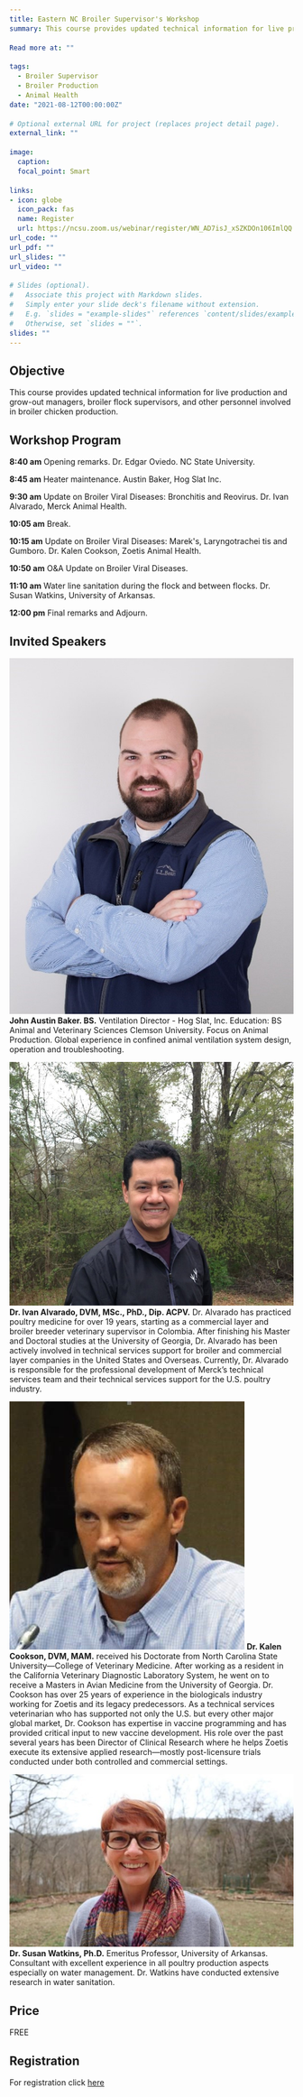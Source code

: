 ```yaml
---
title: Eastern NC Broiler Supervisor's Workshop
summary: This course provides updated technical information for live production and grow-out managers, broiler flock supervisors, and other personnel involved in broiler chicken production.

Read more at: ""

tags:
  - Broiler Supervisor
  - Broiler Production
  - Animal Health
date: "2021-08-12T00:00:00Z"

# Optional external URL for project (replaces project detail page).
external_link: ""

image:
  caption: 
  focal_point: Smart

links:
- icon: globe
  icon_pack: fas
  name: Register
  url: https://ncsu.zoom.us/webinar/register/WN_AD7isJ_xSZKDOn106ImlQQ
url_code: ""
url_pdf: ""
url_slides: ""
url_video: ""

# Slides (optional).
#   Associate this project with Markdown slides.
#   Simply enter your slide deck's filename without extension.
#   E.g. `slides = "example-slides"` references `content/slides/example-slides.md`.
#   Otherwise, set `slides = ""`.
slides: ""
---
```

## **Objective**

This course provides updated technical information for live production and grow-out managers, broiler flock supervisors, and other personnel involved in broiler chicken production.

## **Workshop Program**

**8:40 am** Opening remarks. Dr. Edgar Oviedo. NC State University.

**8:45 am** Heater maintenance. Austin Baker, Hog Slat Inc.

**9:30 am** Update on Broiler Viral Diseases: Bronchitis and Reovirus. Dr. Ivan Alvarado, Merck Animal Health.

**10:05 am** Break.

**10:15 am** Update on Broiler Viral Diseases: Marek's, Laryngotrachei­ tis and Gumboro. Dr. Kalen Cookson, Zoetis Animal Health.

**10:50 am** O&A Update on Broiler Viral Diseases.

**11:10 am** Water line sanitation during the flock and between flocks. Dr. Susan Watkins, University of Arkansas.

**12:00 pm** Final remarks and Adjourn.

## **Invited Speakers**

![image](pictures/John.jpg)**John Austin Baker. BS.** Ventilation Director - Hog Slat, Inc. Education: BS Animal and Veterinary Sciences Clemson University. Focus on Animal Production.  Global experience in confined animal ventilation system design, operation and troubleshooting.<br>

![image](pictures/Ivan.jpg)
**Dr. Ivan Alvarado, DVM, MSc., PhD., Dip. ACPV.**  Dr. Alvarado has practiced poultry medicine for over 19 years, starting as a commercial layer and broiler breeder veterinary supervisor in Colombia. After finishing his Master and Doctoral studies at the University of Georgia, Dr. Alvarado has been actively involved in technical services support for broiler and commercial layer companies in the United States and Overseas. Currently, Dr. Alvarado is responsible for the professional development of Merck’s technical services team and their technical services support for the U.S. poultry industry. 

![image](pictures/Kalen.jpg)
**Dr. Kalen Cookson, DVM, MAM.** received his Doctorate from North Carolina State University—College of Veterinary Medicine. After working as a resident in the California Veterinary Diagnostic Laboratory System, he went on to receive a Masters in Avian Medicine from the University of Georgia. Dr. Cookson has over 25 years of experience in the biologicals industry working for Zoetis and its legacy predecessors. As a technical services veterinarian who has supported not only the U.S. but every other major global market, Dr. Cookson has expertise in vaccine programming and has provided critical input to new vaccine development. His role over the past several years has been Director of Clinical Research where he helps Zoetis execute its extensive applied research—mostly post-licensure trials conducted under both controlled and commercial settings.

![image](pictures/Susan.jpg)
**Dr. Susan Watkins, Ph.D.** Emeritus Professor, University of Arkansas.  Consultant with excellent experience in all poultry production aspects especially on water management.  Dr. Watkins have conducted extensive research in water sanitation.



## **Price**
FREE



## **Registration** 

For registration click [here](https://ncsu.zoom.us/webinar/register/WN_AD7isJ_xSZKDOn106ImlQQ)